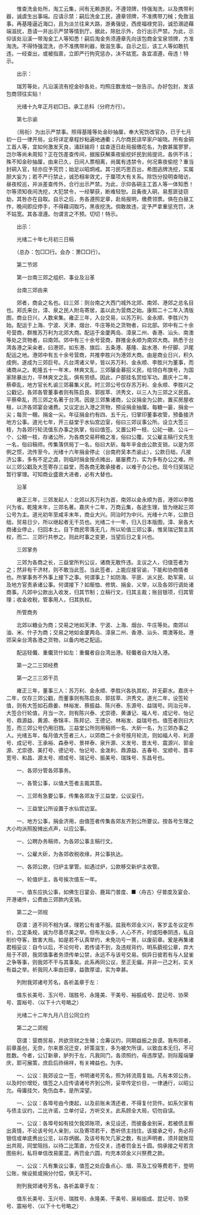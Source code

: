 <!-- { "loadSidebar": true } -->
　　惟查洗金处所，淘工云集，间有无赖游民，不遵领牌，恃强淘洗，以及携带利器，诚虞生出事端。应请示禁：嗣后洗金工民，遵章领牌，不准携带刀械；免致滋事。再基隆逼近海口，且为淡兰往来大路，游勇强徒，西皮福禄党羽，诚恐溷迹藉端滋扰，恳请一并出示严禁等情到厅。据此，除批示外，合行出示严禁。为此，示仰该处沿溪一带淘金工人等知悉！嗣后淘金务须遵章先向该包商金宝泉领牌，方准淘洗。不得恃强混洗，亦不准携带利器，致滋生事。自示之后，该工人等如敢抗违，一经查出，或被指禀，立即严行拘究惩办，决不姑宽。各宜凛遵，毋违！特示。

　　出示：

　　瑞芳等处，凡沿溪流有挖金砂各处，均照庄数发给一张告示。办好包封，发该包商领往实贴！

　　光绪十九年正月初□日。承工总科（分府方行）。

　　第七示谕

　　（局衔）为出示严禁事。照得基隆等处金砂抽厘，奉大宪饬改官办，已于七月初一日一律开局，业将详定章程抄粘遍地通衢；凡尔商民谅早家户喻晓。所有金硐工首人等，宜如何激发天良，涌跃输将！兹查逐日赴局报缴花名，为数甚属寥寥，岂尔等尚未周知？正在饬差查传间，据报获解乘夜偷挖奸民到局提讯，各供不讳；殊不知金砂抽厘，由来已久，日间人票相离，尚属有违禁令，何况乘夜偷挖？重当封硐入官，轻亦应予究罚；始足以昭炯戒。其刁民巧思百出，希图逃牌洗挖，实属胆大妄为；若不严行禁止，诚恐相率效尤，于厘项大有关系。除饬分投明查暗访，昼夜校巡，并派差查传外，合行出示严禁。为此，示仰各硐主工首人等一体知悉！尔等须知夜间洗挖，大犯禁令，一经拏获，断难轻恕。且夤夜入硐，易惹匪徒窃劫，其咎亦在自取。自示之后，务各遵照定章，赴局报明，缴费领票。俱在白昼工作，晚间即应停手，不得藉词取巧，黑夜挖洗。倘敢故违，定予严拿重惩充罚，决不姑宽。其各凛遵。勿谓言之不预。切切！特示。

　　出示：

　　光绪二十年七月初三日稿

　　（总办：包□□行。会办：萧□□行）。

　　第二节郊

　　第一台南三郊之组织、事业及沿革

　　台南三郊由来

　　郊者，商会之名也。曰三郊：则台南之大西门城外北郊、南郊、港郊之总名目也。郑氏来台，漳、泉之民人附岛寄居，盖以此为营商之始。康熙二十二年入清版图，商业日兴，人数来集。雍正三年，入台交易，以苏万利、金永顺、李胜兴为始。配运于上海、宁波、天津、烟台、牛庄等处之货物者，曰北部。郊中有二十余号营商，群推苏万利为北郊大商。配运于金厦两岛、漳泉二州、香港、汕头、南澳等处之货物者，曰南郊。郊中有三十余号营商，群推金永顺为南郊大商。熟悉于台湾各港之采籴者，曰港郊，如东港、旗后、五条港、基隆、盐水港、朴仔脚、沪尾配运之地。港郊中有五十余号营商，共推李胜兴为港郊大商。由是商业日兴，积久成例，遂成为三郊巨号。凡台湾诸义举，皆以苏万利、金永顺、李胜兴为董事，而诸商从之。乾隆五十一年末，林爽文乱，三郊醵金募招义民，给领白布旗号，为国家除暴出力，平林爽文之乱，俱有劳绩。因此，户部挂名赏给军功。嘉庆十二年，蔡牵乱，地方官长札谕三郊募集义民。时三郊公号仅存苏万利、金永顺、李胜兴之公戳记，各郊各管董事者则有陈启良、郭拔萃、洪秀文，以三人为三郊之义民首。平蔡牵乱，而三郊之名著于台湾。因是三郊集诸商，公议捐金为公款，置买房屋收租，以济各郊宴会诸费。又议定出入港之货物，预设捐金抽厘。每糖一篓，捐金一尖；每货一稛，捐金一尖。年征捐金约有四、五千元，归掌印董事收管，预备接济地方公事。道光七年，开三益堂于水仙宫边室，俗曰三郊议事公所。设立大签三枝，为各郊行轮流值东办事之执掌，俗曰值签。又置公秤一枝、公砣一礅、公斗一个、公粮一枝，存诸公所，为各商交易秤粮之准，俗曰公覆。又公雇主稿行文先生一名，俗曰稿师。传集落供局丁一名，俗曰大斫。每年辛金由公款支销，以是为郊例之惯，流传至今。光绪十六年捐金停止（台南府吴本杰谕止），公款日绌，凡接济公事，多有不足之虞，则临时捐金按点摊出，屡屡费力，实为多有办公之难。所以三郊公戳及大签寄存三益堂，而各商无敢承接者，以难于办公也。现今归吴瑞记暂行掌理。可知商业盛衰大进者，必有大替也。

　　沿革

　　雍正三年，三郊发起人：北郊以苏万利为首，南郊以金永顺为首，港郊以李胜兴为省。乾隆末年，三郊名著。嘉庆十二年，万商云集，各途生理，皆为继起三郊公号为主。道光初年至咸丰末年，商业大兴。同治时为中兴。光绪十六年，公款日绌，贸易日少，所以继起者无干员也。光绪二十一年，归入日本版图，漳、泉各大商诸业停止，归回本土。目下商民零落无几，所以轮值三郊公事，惟吴瑞记暂主其权，而二、三郊行共参之。则此时事之变更，当望后日之复兴也。

　　三郊掌务

　　三郊为各商之长，三益堂所判公议，诸商无敢忤违。主议之人，归值签者为之；然非有干济材，则不敢当此签。当此签者，上能应接官谕，下能和协商情者也。所掌事务不外事上接下之事。何谓事上？如防海、平匪、派义民、助军需，以及地方官责承诸公事。何谓接下？如赈恤、修筑、捐金、义举，以及各郊行调处诸商事。凡郊中公款出入收发，归其节制；立稿行文，归其主裁；账目银项，归其管理；收金收税，管事用人，归其执权。

　　所管商务

　　北郊以糖业为商；交易之地如天津、宁波、上海、烟台、牛庄等处。南郊以油、米、什子为商；交易之地如金厦两岛、漳泉二州、香港、汕头、南澳等处。港郊采籴台湾各港之货物，以备内地之配运。

　　配运轻儎、重儎货什如左：重儎者自台湾出港。轻儎者自大陆入港。


　　第一之二三郊经费



　　第一之三三郊干员

　　雍正三年，董事三人：苏万利、金永顺、李胜兴各执其权，并无薪水。嘉庆十二年，仅存三郊公戳，而董事则有陈启良、郭拔萃、洪秀文。道光二年，设签轮值，则有大签如石鼎姜、林裕发、蔡振益、陈兴泰、东源号、益瑞号。同治元年，大签合行轮值，月当一次，则有陈兴泰、尤崇德、黄谦记、福人号、成记号、怡记号、鼎源益、黄源、泰锦丰、陈邦记、王德记、林裕发、益瑞号也。值签者则曰大签，而三郊公号仍用旧戮。三益堂公所则用稿师一名、大斫一名，为三郊办事之人。光绪五年，每月值大签者三人，以郊商二十余号按月轮流，则如福人号、利源号、成记号、王承裕、森泰号、景祥泰、泉升源、义发号、晋太号、震源兴、郭金源、尤崇德、美打号、德记号、怡记号、金泼利、鼎源益、吉春号、宝顺号、晋丰宽号、和昌、源太号、顺成号、瑞记号、振美号、瑞珠号、东昌号也。

　　一、各郊分管各郊事务。

　　一、各管公事，以值大签者主裁其意。

　　一、三郊有急要公事，传集各郊友于三益堂，公议妥行。

　　一、三益堂公所设置于水仙宫边室。

　　一、地方公事，捐金济用，由值签者传集各郊友齐到公所要议。按各号生理之大小均派照股摊出点声，以应公事。

　　一、公聘办务稿师，为各郊公事主稿行文。

　　一、公雇大斫，为各郊收税收缘，并公事执达。

　　一、各郊公款，归炉主掌管。如遇过炉，公款移交新炉主收管。

　　一、轮值炉主，各号挨次值东一年。

　　一、值东应执公事，如佛生日宴会、鹿耳门普度、■〈舟古〉仔普度及宴会、开港诸件，公费由三郊款内支销。

　　第二之一郊规

　　窃谓：道不同不相为谋，理若公有谁不服。兹我布郊金义兴，客岁孟冬议定布价，立定条规，诚为尽善尽美之举。但布友众多，人心不齐，时或阳奉阴违，私自削价夺客，致害大局。如是若不认真举约，未免功亏一篑，以废前章。爰是再集诸君相妥议：自今以后，不论何号，若传请不到，及违规背约，明系藐视公章，弃大局于不顾，我郊值事者务须传单公禁，永远不与该号交易。倘异日彼若有与人鼠雀之争等事，则我郊不干与其事矣。此系再同公议，至正无偏，并非一己之利，实关有益之举。祈我同人率由旧章，益敦厚谊，实为幸甚。

　　列附我郊诸号芳名，各祈盖章于左：

　　值东长美号、玉兴号、瑞胜号、永隆美、干美号、裕振成号、昆记号、协荣号、震裕号、（以下十六号略之）

　　光绪二十二年九月八日公同立约

　　第二之二郊规

　　窃谓：营商贸易，共欲货财之生殖；佥筹议约，同期益振之良谟。我布郊者，前章虽创，无奈，尔来景况迁变，奸策滋生，多为被欠所误，以致血本无归，不可胜数。今者，公订新章，胪列于左，凡我同门，各须照约，毋违厚望。则际履端肇庆，耶可展策，庶启后祚绵祥，有关裨益也。为序。

　　一、公议：我郊设立一签，书明诸号芳名，照为转流周复始。凡有本郊公务，以及时价增贬，值签之人应传请诸号齐到公所，妥举传定价目，一律通行，以昭公允。毋庸挂欠，免伤血本，是所深望。

　　一、公议：各埠号由今庚起，以及前账未清还者，不得复付货件。如系欠家有与债主议约，二比许诺，立单付证，方听交关。此系顾全大局，切勿自误。

　　一、公议：各埠号如有挂欠我郊账项，未见设还，而彼备金别采，若被债主察出真情，不论该号何人亲到，以及寄项若干，悉听债主挡住。该接承之号，务必将银信或单底赉出公览，以存炳据。及该号有欠几家之数，有出声明者，须并就账现出共观，同堂阻挡，以待二比策直，方任交关，违者罚金五十圆。倘承接之号若贪图些利，私将单信改易匿混，再罚金六圆，均充本郊金义兴祭费之款。

　　一、公议：凡有集议公事，值签之处应备点心、烟、茶及工役等费若干，登明公账，候设抵或捐分付偿，俱无不可。

　　附列我郊诸号芳名，各祈盖章于左：

　　值东长美号、玉兴号、瑞胜号、永隆美、干美号、泉裕振成、昆记号、协荣号、震裕号、（以下十七号略之）

